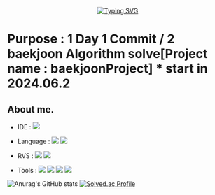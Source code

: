 <div align="center">

[![Typing SVG](https://readme-typing-svg.herokuapp.com/?color=6796e5&lines=hi,+i'm+AOSdeveloper&font=Dancing+Script&size=50&center=true&vCenter=true&width=600&height=80)](https://git.io/typing-svg)
<!--font: https://fonts.google.com/specimen/Redressed   Redressed,Festive -->

</div>

<div align="left">
     
# Purpose : 1 Day 1 Commit / 2 baekjoon Algorithm solve[Project name : baekjoonProject] * start in 2024.06.2

## About me.

* IDE : <img src="https://img.shields.io/badge/Android Studio-34A853?style=flat-square&logo=ANDROID&logoColor=white"/>
     
* Language : <img src="https://img.shields.io/badge/JAVA-FC390E?style=flat-square&logo=Eclipse IDE&logoColor=white"/>  <img src="https://img.shields.io/badge/Kotlin-7F52FF?style=flat-square&logo=kotlin&logoColor=white"/>
     
* RVS : <img src="https://img.shields.io/badge/GitHub-181717?style=flat-square&logo=GitHub&logoColor=white"/>  <img src="https://img.shields.io/badge/Git-F05032?style=flat-square&logo=git&logoColor=black"/>
     
* Tools : <img src="https://img.shields.io/badge/Slack-4A154B?style=flat-square&logo=slack&logoColor=white"/>  <img src="https://img.shields.io/badge/Jira-0052CC?style=flat-square&logo=jira&logoColor=white"/>  <img src="https://img.shields.io/badge/Notion-000000?style=flat-square&logo=notion&logoColor=white"/>  <img src="https://img.shields.io/badge/Figma-F24E1E?style=flat-square&logo=figma&logoColor=white"/>

![Anurag's GitHub stats](https://github-readme-stats.vercel.app/api?username=BigJeon2&show_icons=true&theme=cobalt)
[![Solved.ac Profile](http://mazassumnida.wtf/api/v2/generate_badge?boj=robert6728)](https://solved.ac/robert6728/)

</div>
